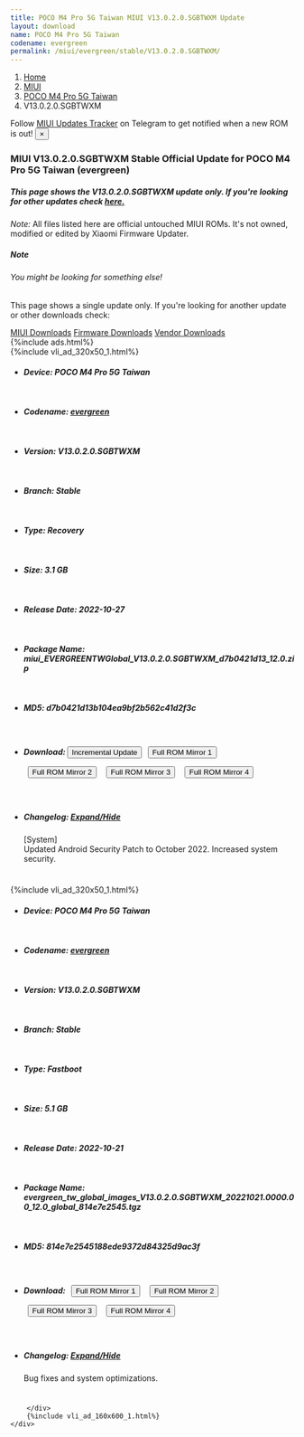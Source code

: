 ```yaml
---
title: POCO M4 Pro 5G Taiwan MIUI V13.0.2.0.SGBTWXM Update
layout: download
name: POCO M4 Pro 5G Taiwan
codename: evergreen
permalink: /miui/evergreen/stable/V13.0.2.0.SGBTWXM/
---
```

<nav aria-label="breadcrumb">
    <ol class="breadcrumb">
        <li class="breadcrumb-item"><a href="/">Home</a></li>
        <li class="breadcrumb-item"><a href="/miui/">MIUI</a></li>
        <li class="breadcrumb-item"><a href="/miui/evergreen/">POCO M4 Pro 5G Taiwan</a></li>
        <li class="breadcrumb-item active" aria-current="page">V13.0.2.0.SGBTWXM</li>
    </ol>
</nav>
<div class="alert alert-primary alert-dismissible fade show" role="alert">
    Follow <a href="https://t.me/MIUIUpdatesTracker" class="alert-link">MIUI Updates Tracker</a> on Telegram to get
    notified when a new ROM is out!
    <button type="button" class="close" data-dismiss="alert" aria-label="Close">
        <span aria-hidden="true">&times;</span>
    </button>
</div>
<div class="col-12 mx-auto">
    <h3 class="title bg-light p-2 rounded">MIUI V13.0.2.0.SGBTWXM Stable Official Update for POCO M4 Pro 5G Taiwan (evergreen)</h3>
    <h5>This page shows the V13.0.2.0.SGBTWXM update only. If you're looking for other updates check
        <a href="/miui/evergreen/">here.</a></h5>
    <p><i>Note: </i>All files listed here are official untouched MIUI ROMs.
        It's not owned, modified or edited by Xiaomi Firmware Updater.</p>
    <div class="card">
        <div class="card-body">
            <h5 class="card-title">Note</h5>
            <h6 class="card-subtitle mb-2 text-muted">You might be looking for something else!</h6>
            <p class="card-text">This page shows a single update only.
                If you're looking for another update or other downloads check:</p>
            <a href="/miui/" class="card-link">MIUI Downloads</a>
            <a href="/firmware/" class="card-link">Firmware Downloads</a>
            <a href="/vendor/" class="card-link">Vendor Downloads</a>
        </div>
    </div>
    {%include ads.html%}
    <div class="row justify-content-center">
        <div class="col-10" id="downloads">
                    <div class="card card-body">
            {%include vli_ad_320x50_1.html%}
            <ul class="list-unstyled">
                <li style="padding-bottom: 10px;">
                    <h5><b>Device: </b>POCO M4 Pro 5G Taiwan</h5>
                </li>
                <li style="padding-bottom: 10px;">
                    <h5><b>Codename: </b> <a href="/miui/evergreen/" target="_blank">evergreen</a> </h5>
                </li>
                <li style="padding-bottom: 10px;">
                    <h5><b>Version: </b>V13.0.2.0.SGBTWXM</h5>
                </li>
                <li style="padding-bottom: 10px;">
                    <h5><b>Branch: </b>Stable</h5>
                </li>
                <li style="padding-bottom: 10px;">
                    <h5><b>Type: </b>Recovery</h5>
                </li>
                <li style="padding-bottom: 10px;">
                    <h5><b>Size: </b>3.1 GB</h5>
                </li>
                <li style="padding-bottom: 10px;">
                    <h5><b>Release Date: </b>2022-10-27</h5>
                </li>
                <li style="padding-bottom: 10px;">
                    <h5><b>Package Name: </b><span id="filename" class="text-dark">miui_EVERGREENTWGlobal_V13.0.2.0.SGBTWXM_d7b0421d13_12.0.zip</span></h5>
                </li>
                <li style="padding-bottom: 10px;">
                    <h5><b>MD5: </b><span id="md5" class="text-muted">d7b0421d13b104ea9bf2b562c41d2f3c</span></h5>
                </li>
                <li style="padding-bottom: 10px;">
                    <h5><b>Download: </b><button type="button" id="incremental_download" class="btn btn-warning" onclick="window.open('https://bigota.d.miui.com/V13.0.2.0.SGBTWXM/miui-blockota-evergreen_tw_global-V13.0.1.0.SGBTWXM-V13.0.2.0.SGBTWXM-e3cecf0de7-12.0.zip', '_blank');"><i class="fa fa-download"></i> Incremental Update</button> <button type="button" id="download" class="btn btn-primary" style="margin: 7px;" onclick="window.open('https://bigota.d.miui.com/V13.0.2.0.SGBTWXM/miui_EVERGREENTWGlobal_V13.0.2.0.SGBTWXM_d7b0421d13_12.0.zip', '_blank');"><i class="fa fa-download"></i> Full ROM Mirror 1</button> <button type="button" id="download" class="btn btn-primary" style="margin: 7px;" onclick="window.open('https://ks3orig.bigota.d.miui.com/V13.0.2.0.SGBTWXM/miui_EVERGREENTWGlobal_V13.0.2.0.SGBTWXM_d7b0421d13_12.0.zip', '_blank');"><i class="fa fa-download"></i> Full ROM Mirror 2</button> <button type="button" id="download" class="btn btn-primary" style="margin: 7px;" onclick="window.open('https://airtel.bigota.d.miui.com/V13.0.2.0.SGBTWXM/miui_EVERGREENTWGlobal_V13.0.2.0.SGBTWXM_d7b0421d13_12.0.zip', '_blank');"><i class="fa fa-download"></i> Full ROM Mirror 3</button> <button type="button" id="download" class="btn btn-primary" style="margin: 7px;" onclick="window.open('https://hugeota.d.miui.com/V13.0.2.0.SGBTWXM/miui_EVERGREENTWGlobal_V13.0.2.0.SGBTWXM_d7b0421d13_12.0.zip', '_blank');"><i class="fa fa-download"></i> Full ROM Mirror 4</button></h5>
                </li>
                <li style="padding-bottom: 10px;">
                    <h5><b>Changelog: </b><a href="#evergreen_1_changelog" data-toggle="collapse" role="button"
                            aria-expanded="false" aria-controls="evergreen_1_changelog"> <i class="fa fa-arrow-down"
                                aria-hidden="true"></i> Expand/Hide</a></h5>
                    <div class="collapse" id="evergreen_1_changelog">
                        <p id="changelog_text">[System]<br>Updated Android Security Patch to October 2022. Increased system security.</p>
                    </div>
                </li>
            </ul>
        </div>
        <div class="card card-body">
            {%include vli_ad_320x50_1.html%}
            <ul class="list-unstyled">
                <li style="padding-bottom: 10px;">
                    <h5><b>Device: </b>POCO M4 Pro 5G Taiwan</h5>
                </li>
                <li style="padding-bottom: 10px;">
                    <h5><b>Codename: </b> <a href="/miui/evergreen/" target="_blank">evergreen</a> </h5>
                </li>
                <li style="padding-bottom: 10px;">
                    <h5><b>Version: </b>V13.0.2.0.SGBTWXM</h5>
                </li>
                <li style="padding-bottom: 10px;">
                    <h5><b>Branch: </b>Stable</h5>
                </li>
                <li style="padding-bottom: 10px;">
                    <h5><b>Type: </b>Fastboot</h5>
                </li>
                <li style="padding-bottom: 10px;">
                    <h5><b>Size: </b>5.1 GB</h5>
                </li>
                <li style="padding-bottom: 10px;">
                    <h5><b>Release Date: </b>2022-10-21</h5>
                </li>
                <li style="padding-bottom: 10px;">
                    <h5><b>Package Name: </b><span id="filename" class="text-dark">evergreen_tw_global_images_V13.0.2.0.SGBTWXM_20221021.0000.00_12.0_global_814e7e2545.tgz</span></h5>
                </li>
                <li style="padding-bottom: 10px;">
                    <h5><b>MD5: </b><span id="md5" class="text-muted">814e7e2545188ede9372d84325d9ac3f</span></h5>
                </li>
                <li style="padding-bottom: 10px;">
                    <h5><b>Download: </b> <button type="button" id="download" class="btn btn-primary" style="margin: 7px;" onclick="window.open('https://bigota.d.miui.com/V13.0.2.0.SGBTWXM/evergreen_tw_global_images_V13.0.2.0.SGBTWXM_20221021.0000.00_12.0_global_814e7e2545.tgz', '_blank');"><i class="fa fa-download"></i> Full ROM Mirror 1</button> <button type="button" id="download" class="btn btn-primary" style="margin: 7px;" onclick="window.open('https://ks3orig.bigota.d.miui.com/V13.0.2.0.SGBTWXM/evergreen_tw_global_images_V13.0.2.0.SGBTWXM_20221021.0000.00_12.0_global_814e7e2545.tgz', '_blank');"><i class="fa fa-download"></i> Full ROM Mirror 2</button> <button type="button" id="download" class="btn btn-primary" style="margin: 7px;" onclick="window.open('https://airtel.bigota.d.miui.com/V13.0.2.0.SGBTWXM/evergreen_tw_global_images_V13.0.2.0.SGBTWXM_20221021.0000.00_12.0_global_814e7e2545.tgz', '_blank');"><i class="fa fa-download"></i> Full ROM Mirror 3</button> <button type="button" id="download" class="btn btn-primary" style="margin: 7px;" onclick="window.open('https://hugeota.d.miui.com/V13.0.2.0.SGBTWXM/evergreen_tw_global_images_V13.0.2.0.SGBTWXM_20221021.0000.00_12.0_global_814e7e2545.tgz', '_blank');"><i class="fa fa-download"></i> Full ROM Mirror 4</button></h5>
                </li>
                <li style="padding-bottom: 10px;">
                    <h5><b>Changelog: </b><a href="#evergreen_2_changelog" data-toggle="collapse" role="button"
                            aria-expanded="false" aria-controls="evergreen_2_changelog"> <i class="fa fa-arrow-down"
                                aria-hidden="true"></i> Expand/Hide</a></h5>
                    <div class="collapse" id="evergreen_2_changelog">
                        <p id="changelog_text">Bug fixes and system optimizations.</p>
                    </div>
                </li>
            </ul>
        </div>

        </div>
        {%include vli_ad_160x600_1.html%}
    </div>
</div>
